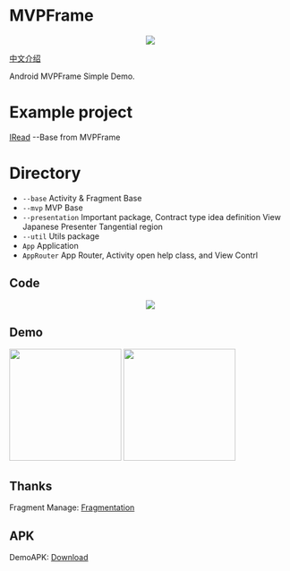 # MVPFrame

<div align=center>
<img src="https://raw.githubusercontent.com/Lrony/MVPFrame/master/images/MVP.png?raw=true">
</div>

[中文介绍](https://github.com/Lrony/MVPFrame/blob/master/doc/README_CN.md)

Android MVPFrame Simple Demo.

# Example project
[IRead](https://github.com/Lrony/IRead) --Base from MVPFrame

# Directory

- `--base` Activity & Fragment Base
- `--mvp` MVP Base
- `--presentation` Important package, Contract type idea definition View Japanese Presenter Tangential region
- `--util` Utils package
- `App` Application
- `AppRouter` App Router, Activity open help class, and View Contrl

## Code

<div align=center>
<img src="https://raw.githubusercontent.com/Lrony/MVPFrame/master/images/CODE.png?raw=true">
</div>

## Demo

<img src="https://raw.githubusercontent.com/Lrony/MVPFrame/master/images/Screenshot_0.png?raw=true" width="200"> <img src="https://raw.githubusercontent.com/Lrony/MVPFrame/master/images/Screenshot_1.png?raw=true" width="200">

## Thanks

Fragment Manage: [Fragmentation](https://github.com/YoKeyword/Fragmentation)

## APK

DemoAPK: [Download](https://github.com/Lrony/MVPFrame/blob/master/app-debug.apk?raw=true)
